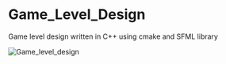 # Game_Level_Design

Game level design written in C++ using cmake and SFML library 


![Game_level_design](https://user-images.githubusercontent.com/79790637/109718808-6a21e980-7bb0-11eb-92f4-d0d5579c7bb7.gif)
